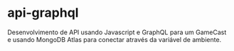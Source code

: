 # api-graphql

Desenvolvimento de API usando Javascript e GraphQL para um GameCast e usando MongoDB Atlas para conectar através da variável de ambiente.
